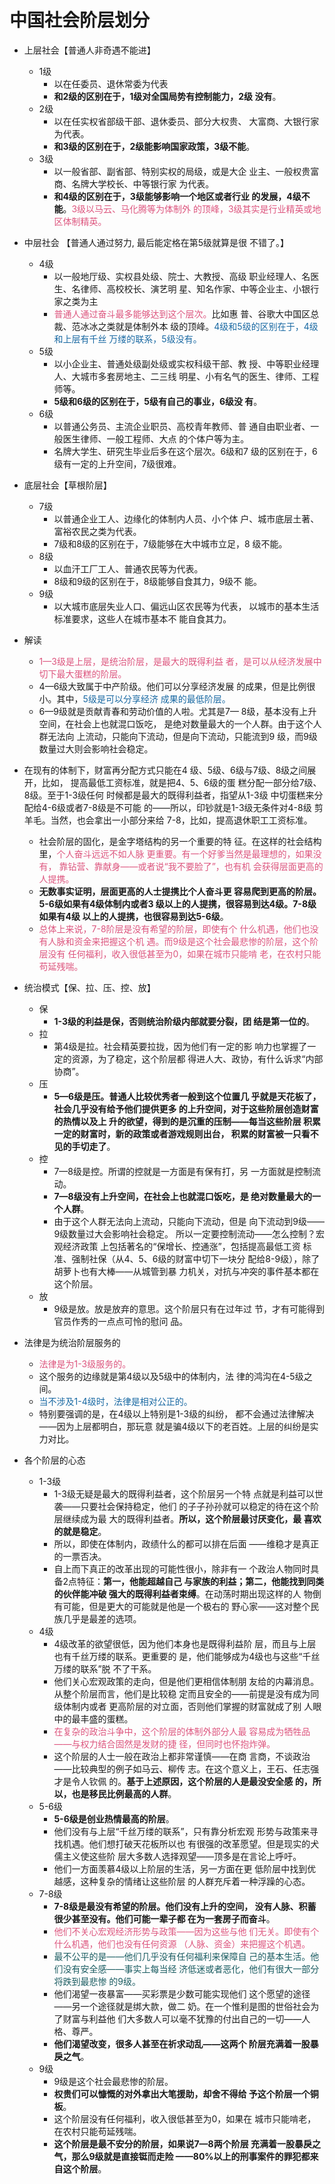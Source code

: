 # 中国社会阶层划分

- 上层社会【普通人非奇遇不能进】
	
    - 1级
        - 以在任委员、退休常委为代表
        - **和2级的区别在于，1级对全国局势有控制能力，2级
没有**。
    - 2级
    	-  以在任实权省部级干部、退休委员、部分大权贵、
大富商、大银行家为代表。
		- **和3级的区别在于，2级能影响国家政策，3级不能**。
    - 3级
    	- 以一般省部、副省部、特别实权的局级，或是大企
    	业主、一般权贵富商、名牌大学校长、中等银行家
为代表。
    	- **和4级的区别在于，3级能够影响一个地区或者行业
      的发展，4级不能**。<font color="#dd557e">3级以马云、马化腾等为体制外
的顶峰，3级其实是行业精英或地区体制精英。</font>
- 中层社会 【普通人通过努力,
最后能定格在第5级就算是很
不错了。】

	- 4级
        - 以一般地厅级、实权县处级、院士、大教授、高级
职业经理人、名医生、名律师、高校校长、演艺明
星、知名作家、中等企业主、小银行家之类为主
        - <font color="#dd557e">普通人通过奋斗最多能够达到这个层次。</font>比如惠
普、谷歌大中国区总裁、范冰冰之类就是体制外本
级的顶峰。<font color="#1868a2">4级和5级的区别在于，4级和上层有千丝
万缕的联系，5级没有。</font>
	- 5级
    	- 以小企业主、普通处级副处级或实权科级干部、教
授、中等职业经理人、大城市多套房地主、二三线
明星、小有名气的医生、律师、工程师等。
        - **5级和6级的区别在于，5级有自己的事业，6级没
有**。
    - 6级
    	- 以普通公务员、主流企业职员、高校青年教师、普
通自由职业者、一般医生律师、一般工程师、大点
的个体户等为主。
        - 名牌大学生、研究生毕业后多在这个层次。6级和7
级的区别在于，6级有一定的上升空间，7级很难。
  
- 底层社会【草根阶层】

	- 7级
    	- 以普通企业工人、边缘化的体制内人员、小个体
户、城市底层土著、富裕农民之类为代表。
        - 7级和8级的区别在于，7级能够在大中城市立足，8
级不能。
    - 8级
    	- 以血汗工厂工人、普通农民等为代表。
        - 8级和9级的区别在于，8级能够自食其力，9级不
能。
    - 9级
    	- 以大城市底层失业人口、偏远山区农民等为代表，
以城市的基本生活标准要求，这些人在城市基本不
能自食其力。

- 解读
	- <font color="#dd557e">1—3级是上层，是统治阶层，是最大的既得利益
者，是可以从经济发展中切下最大蛋糕的阶层。</font>
    - 4—6级大致属于中产阶级。他们可以分享经济发展
的成果，但是比例很小。其中，<font color="#1868a2">5级是可以分享经济
成果的最低阶层。</font>
    - 6—9级就是贡献青春和劳动价值的人啦。尤其是7—
8级，基本没有上升空间，在社会上也就混口饭吃，
是绝对数量最大的一个人群。由于这个人群无法向
上流动，只能向下流动，但是向下流动，只能流到9
级，而9级数量过大则会影响社会稳定。

- 在现有的体制下，财富再分配方式只能在4
级、5级、6级与7级、8级之间展开，比如，
提高最低工资标准，就是把4、5、6级的蛋
糕分配一部分给7级、8级。至于1-3级任何
时候都是最大的既得利益者，指望从1-3级
中切蛋糕来分配给4-6级或者7-8级是不可能
的——所以，印钞就是1-3级无条件对4-8级
剪羊毛。当然，也会拿出一小部分来给
7-8，比如，提高退休职工工资标准。
	- 社会阶层的固化，是金字塔结构的另一个重要的特
征。在这样的社会结构里，<font color="#dd557e">个人奋斗远远不如人脉
更重要。有一个好爹当然是最理想的，如果没有，
靠钻营、靠献身——或者说“我不要脸了”，也有机
会获得层面更高的人提携。</font>
    - **无数事实证明，层面更高的人士提携比个人奋斗更
容易爬到更高的阶层。5-6级如果有4级体制内或者3
级以上的人提携，很容易到达4级。7-8级如果有4级
以上的人提携，也很容易到达5-6级**。
    - <font color="#dd557e">总体上来说，7-8阶层是没有希望的阶层，即使有个
什么机遇，他们也没有人脉和资金来把握这个机
遇。而9级是这个社会最悲惨的阶层，这个阶层没有
任何福利，收入很低甚至为0，如果在城市只能啃
老，在农村只能苟延残喘。</font>

- 统治模式【保、拉、压、控、放】
	- 保
    	- **1-3级的利益是保，否则统治阶级内部就要分裂，团
结是第一位的**。
    - 拉
    	- 第4级是拉。社会精英要拉拢，因为他们有一定的影
响力也掌握了一定的资源，为了稳定，这个阶层都
得进人大、政协，有什么诉求“内部协商”。
    - 压
    	- **5—6级是压。普通人比较优秀者一般到这个位置几
乎就是天花板了，社会几乎没有给予他们提供更多
的上升空间，对于这些阶层创造财富的热情以及上
升的欲望，得到的是沉重的压制——每当这些阶层
积累一定的财富时，新的政策或者游戏规则出台，
积累的财富被一只看不见的手切走了**。
    - 控
    	- 7—8级是控。所谓的控就是一方面是有保有打，另
一方面就是控制流动。
		- **7—8级没有上升空间，在社会上也就混口饭吃，是
绝对数量最大的一个人群**。
        - 由于这个人群无法向上流动，只能向下流动，但是
向下流动到9级——9级数量过大会影响社会稳定。
所以一定要控制流动——怎么控制？宏观经济政策
上包括著名的“保增长、控通涨”，包括提高最低工资
标准、强制社保（从4、5、6级的财富中切下一块分
配给8-9级），除了胡萝卜也有大棒——从城管到暴
力机关，对抗与冲突的事件基本都在这个阶层。
    - 放
    	- 9级是放。放是放弃的意思。这个阶层只有在过年过
节，才有可能得到官员作秀的一点点可怜的慰问
品。
- 法律是为统治阶层服务的
	- <font color="#dd557e">法律是为1-3级服务的。</font>
    - 这个服务的边缘就是第4级以及5级中的体制内，法
律的鸿沟在4-5级之间。
    - <font color="#1868a2">当不涉及1-4级时，法律是相对公正的。</font>
    - 特别要强调的是，在4级以上特别是1-3级的纠纷，
都不会通过法律解决——因为上层都明白，那玩意
就是骗4级以下的老百姓。上层的纠纷是实力对比。
- 各个阶层的心态
	- 1-3级
    	- 1-3级无疑是最大的既得利益者，这个阶层另一个特
点就是利益可以世袭——只要社会保持稳定，他们
的子子孙孙就可以稳定的待在这个阶层继续成为最
大的既得利益者。**所以，这个阶层最讨厌变化，最
喜欢的就是稳定**。
        - 所以，即使在体制内，政绩什么的都可以排在后面
——维稳才是真正的一票否决。
        - 自上而下真正的改革出现的可能性很小，除非有一
个政治人物同时具备2点特征：**第一，他能超越自己
与家族的利益；第二，他能找到同类的伙伴能冲破
强大的既得利益者束缚**。在动荡时期出现这样的人
物倒有可能，但是更大的可能就是他是一个极右的
野心家——这对整个民族几乎是最差的选项。
    - 4级
    	- 4级改革的欲望很低，因为他们本身也是既得利益阶
层，而且与上层也有千丝万缕的联系。更重要的
是，他们能够成为4级也与这些“千丝万缕的联系”脱
不了干系。
        - 他们关心宏观政策的走向，但是他们更相信体制朋
友给的内幕消息。从整个阶层而言，他们是比较稳
定而且安全的——前提是没有成为同级体制内或者
更高阶层的对立面，否则他们掌握的财富就成了别
人眼中的最丰盛的蛋糕。
        - <font color="#dd557e">在复杂的政治斗争中，这个阶层的体制外部分人最
容易成为牺牲品——与权力结合固然是发财的捷
径，但同时也怀抱炸弹。</font>
        - 这个阶层的人士一般在政治上都非常谨慎——在商
言商，不谈政治——比较典型的例子如马云、柳传
志。在这个意义上，王石、任志强才是令人钦佩
的。**基于上述原因，这个阶层的人是最没安全感
的，所以，也是移民比例最高的人群**。
    - 5-6级
    	- **5-6级是创业热情最高的阶层**。
        - 他们没有与上层“千丝万缕的联系”，只有靠分析宏观
形势与政策来寻找机遇。他们想打破天花板所以也
有很强的改革愿望。但是现实的犬儒主义使这些阶
层大多数人选择观望——顶多是在言论上呼吁。
		- 他们一方面羡慕4级以上阶层的生活，另一方面在更
低阶层中找到优越感，这种复杂的情绪让这些阶层
的人群充斥着一种浮躁的心态。
    - 7-8级
    	- **7-8级是最没有希望的阶层。他们没有上升的空间，
没有人脉、积蓄很少甚至没有。他们可能一辈子都
在为一套房子而奋斗**。
        - <font color="#dd557e">他们不关心宏观经济形势与政策——因为这些与他
们无关。即使有个什么机遇，他们也没有任何资源
（人脉、资金）来把握这个机遇。</font>
        - <font color="#195b60">最不公平的是——他们几乎没有任何福利来保障自
己的基本生活。他们没有安全感——事实上每当经
济低迷或者恶化，他们有很大一部分将跌到最悲惨
的9级。</font>
        - 他们渴望一夜暴富——买彩票是少数可能实现他们
这个愿望的途径——另一个途径就是绑大款，做二
奶。在一个惟利是图的世俗社会为了财富与利益他
们大多数人可以毫不犹豫的付出自己的一切——人
格、尊严。
        - **他们渴望改变，很多人甚至在祈求动乱——这两个
阶层充满着一股暴戾之气**。
    - 9级
    	- 9级是这个社会最悲惨的阶层。
        - **权贵们可以慷慨的对外拿出大笔援助，却舍不得给
予这个阶层一个铜板**。
        - 这个阶层没有任何福利，收入很低甚至为0，如果在
城市只能啃老，在农村只能苟延残喘。
        - **这个阶层是最不安分的阶层，如果说7—8两个阶层
充满着一股暴戾之气，那么9级就是直接铤而走险
——80%以上的刑事案件的罪犯都来自这个阶层**。